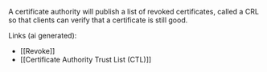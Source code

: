 A certificate authority will publish a list of revoked certificates, called a CRL so that clients can verify that a certificate is still good.

Links (ai generated):
 - [[Revoke]]
 - [[Certificate Authority Trust List (CTL)]]

